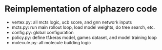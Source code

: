 # Reimplementation of alphazero code

* vertex.py: all mcts logic, ucb score, and gnn network inputs
* mcts.py: run main rollout loop, load model weights, do tree search, etc.
* config.py: global configuration
* policy.py: define tf.keras model, games dataset, and model training loop
* molecule.py: all molecule building logic

